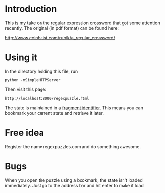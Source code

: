 # Introduction

This is my take on the regular expression crossword that got some attention recently. The original (in pdf format) can be found here:

http://www.coinheist.com/rubik/a_regular_crossword/

# Using it

In the directory holding this file, run

    python -mSimpleHTTPServer

Then visit this page:

    http://localhost:8000/regexpuzzle.html

The state is maintained in a [fragment identifier](http://en.wikipedia.org/wiki/Fragment_identifier). This means you can bookmark your current state and retrieve it later.

# Free idea

Register the name regexpuzzles.com and do something awesome.

# Bugs

When you open the puzzle using a bookmark, the state isn't loaded immediately. Just go to the address bar and hit enter to make it load
